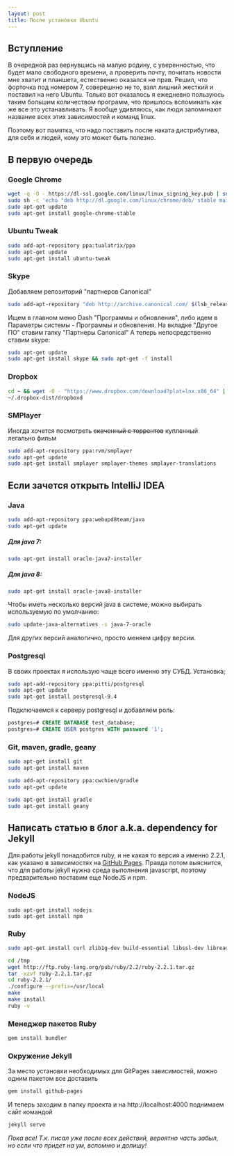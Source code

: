 ```yaml
---
layout: post
title: После установки Ubuntu
---
```


## Вступление

В очередной раз вернувшись на малую родину, с уверенностью, что будет мало свободного времени, а
проверить почту, почитать новости мне хватит и планшета, естественно оказался не прав.
Решил, что форточка под номером 7, соверешнно не то, взял лишний жесткий и поставил на него 
Ubuntu. Только вот оказалось я ежедневно пользуюсь таким большим количеством программ,
что пришлось вспоминать как же все это устанавливать. Я вообще удивляюсь, как люди запоминают
название всех этих зависимостей и команд linux.

Поэтому вот памятка, что надо поставить после наката дистрибутива, для себя и людей, кому это может быть полезно.


## В первую очередь
### Google Chrome ###
```bash
wget -q -O - https://dl-ssl.google.com/linux/linux_signing_key.pub | sudo apt-key add -
sudo sh -c 'echo "deb http://dl.google.com/linux/chrome/deb/ stable main" >> /etc/apt/sources.list.d/google-chrome.list'
sudo apt-get update
sudo apt-get install google-chrome-stable
```

### Ubuntu Tweak ###
```bash
sudo add-apt-repository ppa:tualatrix/ppa
sudo apt-get update 
sudo apt-get install ubuntu-tweak
```

### Skype ###
Добавляем репозиторий "партнеров Canonical"

```bash
sudo add-apt-repository "deb http://archive.canonical.com/ $(lsb_release -sc) partner"
```

Ищем в главном меню Dash "Программы и обновления", либо идем в Параметры системы -  Программы и обновления.
На вкладке "Другое ПО" ставим галку "Партнеры Canonical"
А теперь непосредственно ставим skype:

```bash
sudo apt-get update
sudo apt-get install skype && sudo apt-get -f install
```

### Dropbox ###

```bash
cd ~ && wget -O - "https://www.dropbox.com/download?plat=lnx.x86_64" | tar xzf -
~/.dropbox-dist/dropboxd
```
### SMPlayer ###
Иногда хочется посмотреть ~~скаченный с торрентов~~ купленный легально фильм

```bash
sudo add-apt-repository ppa:rvm/smplayer
sudo apt-get update
sudo apt-get install smplayer smplayer-themes smplayer-translations
```

## Если зачется открыть IntelliJ IDEA ##
### Java ###
```bash
sudo add-apt-repository ppa:webupd8team/java
sudo apt-get update
```

##### Для java 7: #####
```bash
sudo apt-get install oracle-java7-installer
```
##### Для java 8: ######
```bash
sudo apt-get install oracle-java8-installer
```

Чтобы иметь несколько версий java в системе, можно выбирать используемую по умолчанию:

```bash
sudo update-java-alternatives -s java-7-oracle
```

Для других версий аналогично, просто меняем цифру версии.

### Postgresql ###
В своих проектах я использую чаще всего именно эту СУБД.
Установка;

```bash
sudo apt-add-repository ppa:pitti/postgresql
sudo apt-get update
sudo apt-get install postgresql-9.4
```

Подключаемся к серверу postgresql и добавляем роль:

```sql
postgres=# CREATE DATABASE test_database;
postgres=# CREATE USER postgres WITH password '1';
```

### Git, maven, gradle, geany ###
```bash
sudo apt-get install git
sudo apt-get install maven

sudo add-apt-repository ppa:cwchien/gradle
sudo apt-get update

sudo apt-get install gradle
sudo apt-get install geany
```


## Написать статью в блог a.k.a. dependency for Jekyll
Для работы jekyll понадобится ruby, и не какая то версия а именно 2.2.1, 
как указано в зависимостях на [GitHub Pages](https://pages.github.com/versions/).
Правда потом выяснится, что для работы jekyll нужна среда выполнения javascript, поэтому
предварительно поставим еще NodeJS и npm.

### NodeJS ###
```
sudo apt-get install nodejs
sudo apt-get install npm
```
### Ruby ###
```bash
sudo apt-get install curl zlib1g-dev build-essential libssl-dev libreadline-dev libyaml-dev libsqlite3-dev sqlite3 libxml2-dev libxslt1-dev libcurl4-openssl-dev python-software-properties libffi-dev

cd /tmp
wget http://ftp.ruby-lang.org/pub/ruby/2.2/ruby-2.2.1.tar.gz
tar -xzvf ruby-2.2.1.tar.gz
cd ruby-2.2.1/
./configure --prefix=/usr/local
make
make install
ruby -v
```

### Менеджер пакетов Ruby ###
```bash
gem install bundler
```

### Окружение Jekyll ###
За место установки необходимых для GitPages зависимостей, можно одним пакетом все доставить

```bash 
gem install github-pages
```
И теперь заходим в папку проекта и на http://localhost:4000 поднимаем сайт командой

```bash
jekyll serve
```

*Пока все! Т.к. писал уже после всех действий, вероятно часть забыл, 
но если что придет на ум, вспомню и допишу!*
